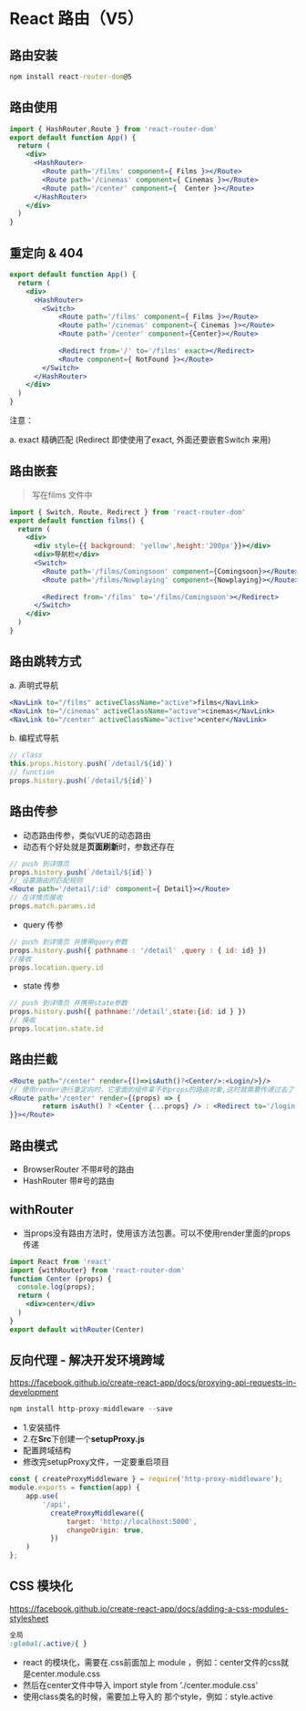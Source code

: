 # React **路由**（V5）

## **路由安装**

```cmd
npm install react-router-dom@5
```

## **路由使用**

```jsx
import { HashRouter,Route } from 'react-router-dom'
export default function App() {
  return (
    <div>
      <HashRouter>
        <Route path='/films' component={ Films }></Route>
        <Route path='/cinemas' component={ Cinemas }></Route>
        <Route path='/center' component={  Center }></Route>
      </HashRouter>
    </div>
  )
}
```

## 重定向 & 404

```jsx
export default function App() {
  return (
    <div>
      <HashRouter>
        <Switch>
            <Route path='/films' component={ Films }></Route>
            <Route path='/cinemas' component={ Cinemas }></Route>
            <Route path='/center' component={Center}></Route>
            
            <Redirect from='/' to='/films' exact></Redirect>
            <Route component={ NotFound }></Route>
        </Switch>
      </HashRouter>
    </div>
  )
}
```

注意： 

 a. exact 精确匹配 (Redirect 即使使用了exact, 外面还要嵌套Switch 来用)

## 路由嵌套

> 写在films 文件中

```jsx
import { Switch, Route, Redirect } from 'react-router-dom'
export default function films() {
  return (
    <div>
      <div style={{ background: 'yellow',height:'200px'}}></div>
      <div>导航栏</div>
      <Switch>
        <Route path='/films/Comingsoon' component={Comingsoon}></Route>
        <Route path='/films/Nowplaying' component={Nowplaying}></Route>
        
        <Redirect from='/films' to='/films/Comingsoon'></Redirect>
      </Switch>
    </div>
  )
}
```

## **路由跳转方式**

a. 声明式导航

```jsx
<NavLink to="/films" activeClassName="active">films</NavLink> 
<NavLink to="/cinemas" activeClassName="active">cinemas</NavLink> 
<NavLink to="/center" activeClassName="active">center</NavLink>
```

b. 编程式导航

```jsx
// class
this.props.history.push(`/detail/${id}`)
// function
props.history.push(`/detail/${id}`)
```

##  **路由传参**

- 动态路由传参，类似VUE的动态路由
- 动态有个好处就是**页面刷新**时，参数还存在

```jsx
// push 到详情页
props.history.push(`/detail/${id}`)
// 设置路由的匹配规则
<Route path='/detail/:id' component={ Detail}></Route>
// 在详情页接收
props.match.params.id
```

- query 传参

```jsx
// push 到详情页 并携带query参数
props.history.push({ pathname : '/detail' ,query : { id: id} })
//接收
props.location.query.id
```

- state 传参

```jsx
// push 到详情页 并携带state参数
props.history.push({ pathname:'/detail',state:{id: id } })
// 接收
props.location.state.id
```

## **路由拦截**

```jsx
<Route path="/center" render={()=>isAuth()?<Center/>:<Login/>}/>
// 使用render进行重定向时，它里面的组件拿不到props的路由对象,这时就需要传递过去了
<Route path='/center' render={(props) => { 
        return isAuth() ? <Center {...props} /> : <Redirect to='/login' />
}}></Route>
```

## 路由模式

- BrowserRouter 不带#号的路由
- HashRouter 带#号的路由

## withRouter

- 当props没有路由方法时，使用该方法包裹。可以不使用render里面的props传递

```jsx
import React from 'react'
import {withRouter} from 'react-router-dom'
function Center (props) {
  console.log(props);
  return (
    <div>center</div>
  )
}
export default withRouter(Center)
```

## **反向代理** - 解决开发环境跨域

https://facebook.github.io/create-react-app/docs/proxying-api-requests-in-development

```jsx
npm install http-proxy-middleware --save
```

- 1.安装插件
- 2.在**Src**下创建一个**setupProxy.js**
- 配置跨域结构
- 修改完setupProxy文件，一定要重启项目

```jsx
const { createProxyMiddleware } = require('http-proxy-middleware'); 
module.exports = function(app) { 
    app.use( 
        '/api', 
          createProxyMiddleware({ 
              target: 'http://localhost:5000', 
              changeOrigin: true, 
          }) 
    ) 
};
```

## CSS 模块化

https://facebook.github.io/create-react-app/docs/adding-a-css-modules-stylesheet

```css
全局
:global(.active){ }
```

- react 的模块化，需要在.css前面加上 module ，例如：center文件的css就是center.module.css
- 然后在center文件中导入  import style from  ‘./center.module.css’
- 使用class类名的时候，需要加上导入的 那个style，例如：style.active
